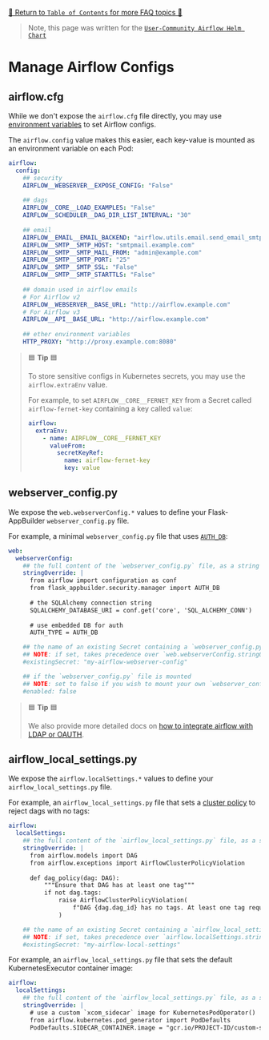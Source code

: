 [🔗 Return to `Table of Contents` for more FAQ topics 🔗](https://github.com/airflow-helm/charts/tree/main/charts/airflow#frequently-asked-questions)

> Note, this page was written for the [`User-Community Airflow Helm Chart`](https://github.com/airflow-helm/charts/tree/main/charts/airflow)

# Manage Airflow Configs

## airflow.cfg

While we don't expose the `airflow.cfg` file directly, you may use [environment variables](https://airflow.apache.org/docs/stable/howto/set-config.html) to set Airflow configs.

The `airflow.config` value makes this easier, each key-value is mounted as an environment variable on each Pod:

```yaml
airflow:
  config:
    ## security
    AIRFLOW__WEBSERVER__EXPOSE_CONFIG: "False"
    
    ## dags
    AIRFLOW__CORE__LOAD_EXAMPLES: "False"
    AIRFLOW__SCHEDULER__DAG_DIR_LIST_INTERVAL: "30"
    
    ## email
    AIRFLOW__EMAIL__EMAIL_BACKEND: "airflow.utils.email.send_email_smtp"
    AIRFLOW__SMTP__SMTP_HOST: "smtpmail.example.com"
    AIRFLOW__SMTP__SMTP_MAIL_FROM: "admin@example.com"
    AIRFLOW__SMTP__SMTP_PORT: "25"
    AIRFLOW__SMTP__SMTP_SSL: "False"
    AIRFLOW__SMTP__SMTP_STARTTLS: "False"
    
    ## domain used in airflow emails
    # For Airflow v2
    AIRFLOW__WEBSERVER__BASE_URL: "http://airflow.example.com"
    # For Airflow v3
    AIRFLOW__API__BASE_URL: "http://airflow.example.com"
    
    ## ether environment variables
    HTTP_PROXY: "http://proxy.example.com:8080"
```

> 🟦 __Tip__ 🟦
>
> To store sensitive configs in Kubernetes secrets, you may use the `airflow.extraEnv` value.
> 
> For example, to set `AIRFLOW__CORE__FERNET_KEY` from a Secret called `airflow-fernet-key` containing a key called `value`:
>
> ```yaml
> airflow:
>   extraEnv:
>     - name: AIRFLOW__CORE__FERNET_KEY
>       valueFrom:
>         secretKeyRef:
>           name: airflow-fernet-key
>           key: value
> ```

## webserver_config.py

We expose the `web.webserverConfig.*` values to define your Flask-AppBuilder `webserver_config.py` file.

For example, a minimal `webserver_config.py` file that uses [`AUTH_DB`](https://flask-appbuilder.readthedocs.io/en/latest/security.html#authentication-database):

```yaml
web:
  webserverConfig:
    ## the full content of the `webserver_config.py` file, as a string
    stringOverride: |
      from airflow import configuration as conf
      from flask_appbuilder.security.manager import AUTH_DB
      
      # the SQLAlchemy connection string
      SQLALCHEMY_DATABASE_URI = conf.get('core', 'SQL_ALCHEMY_CONN')
      
      # use embedded DB for auth
      AUTH_TYPE = AUTH_DB

    ## the name of an existing Secret containing a `webserver_config.py` key
    ## NOTE: if set, takes precedence over `web.webserverConfig.stringOverride`
    #existingSecret: "my-airflow-webserver-config"

    ## if the `webserver_config.py` file is mounted
    ## NOTE: set to false if you wish to mount your own `webserver_config.py` file
    #enabled: false
```

> 🟦 __Tip__ 🟦
>
> We also provide more detailed docs on [how to integrate airflow with LDAP or OAUTH](../security/ldap-oauth.md).

## airflow_local_settings.py

We expose the `airflow.localSettings.*` values to define your `airflow_local_settings.py` file.

For example, an `airflow_local_settings.py` file that sets a [cluster policy](https://airflow.apache.org/docs/apache-airflow/stable/concepts/cluster-policies.html) to reject dags with no tags:

```yaml
airflow:
  localSettings:
    ## the full content of the `airflow_local_settings.py` file, as a string
    stringOverride: |
      from airflow.models import DAG
      from airflow.exceptions import AirflowClusterPolicyViolation
      
      def dag_policy(dag: DAG):
          """Ensure that DAG has at least one tag"""
          if not dag.tags:
              raise AirflowClusterPolicyViolation(
                  f"DAG {dag.dag_id} has no tags. At least one tag required. File path: {dag.fileloc}"
              )

    ## the name of an existing Secret containing a `airflow_local_settings.py` key
    ## NOTE: if set, takes precedence over `airflow.localSettings.stringOverride`
    #existingSecret: "my-airflow-local-settings"
```

For example, an `airflow_local_settings.py` file that sets the default KubernetesExecutor container image:

```yaml
airflow:
  localSettings:
    ## the full content of the `airflow_local_settings.py` file, as a string
    stringOverride: |
      # use a custom `xcom_sidecar` image for KubernetesPodOperator()
      from airflow.kubernetes.pod_generator import PodDefaults
      PodDefaults.SIDECAR_CONTAINER.image = "gcr.io/PROJECT-ID/custom-sidecar-image"
```